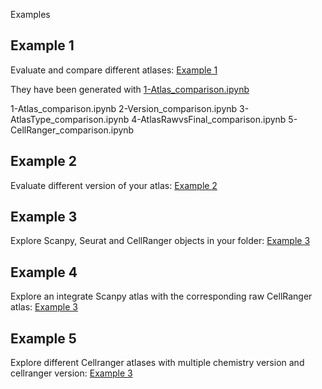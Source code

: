 Examples

## Example 1

Evaluate and compare different atlases:
[Example 1](CheckAtlas_example_1/CheckAtlas_MultiQC.html)

They have been generated with [1-Atlas_comparison.ipynb](jupyter/Version_comparison.ipynb)

1-Atlas_comparison.ipynb
2-Version_comparison.ipynb
3-AtlasType_comparison.ipynb
4-AtlasRawvsFinal_comparison.ipynb
5-CellRanger_comparison.ipynb

## Example 2

Evaluate different version of your atlas:
[Example 2](CheckAtlas_example_2/CheckAtlas_MultiQC.html)

## Example 3

Explore Scanpy, Seurat and CellRanger objects in your folder:
[Example 3](CheckAtlas_example_3/CheckAtlas_MultiQC.html)

## Example 4

Explore an integrate Scanpy atlas with the corresponding raw CellRanger atlas:
[Example 3](CheckAtlas_example_4/CheckAtlas_MultiQC.html)

## Example 5

Explore different Cellranger atlases with multiple chemistry version and cellranger version:
[Example 3](CheckAtlas_example_5/CheckAtlas_MultiQC.html)
